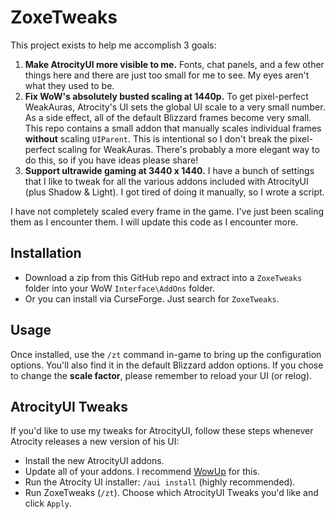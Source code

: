 # ZoxeTweaks

This project exists to help me accomplish 3 goals:

  1. **Make AtrocityUI more visible to me.**  Fonts, chat panels, and a few other things here and there are just too small for me to see.  My eyes aren't what they used to be.
  2. **Fix WoW's absolutely busted scaling at 1440p.**  To get pixel-perfect WeakAuras, Atrocity's UI sets the global UI scale to a very small number.  As a side effect, all of the default Blizzard frames become very small.  This repo contains a small addon that manually scales individual frames **without** scaling `UIParent`.  This is intentional so I don't break the pixel-perfect scaling for WeakAuras.  There's probably a more elegant way to do this, so if you have ideas please share!
  3. **Support ultrawide gaming at 3440 x 1440.**  I have a bunch of settings that I like to tweak for all the various addons included with AtrocityUI (plus Shadow & Light).  I got tired of doing it manually, so I wrote a script.

I have not completely scaled every frame in the game.  I've just been scaling them as I encounter them.  I will update this code as I encounter more.

## Installation

- Download a zip from this GitHub repo and extract into a `ZoxeTweaks` folder into your WoW `Interface\AddOns` folder.
- Or you can install via CurseForge.  Just search for `ZoxeTweaks`.

## Usage

Once installed, use the `/zt` command in-game to bring up the configuration options.  You'll also find it in the default Blizzard addon options.  If you chose to change the **scale factor**, please remember to reload your UI (or relog).

## AtrocityUI Tweaks

If you'd like to use my tweaks for AtrocityUI, follow these steps whenever Atrocity releases a new version of his UI:

- Install the new AtrocityUI addons.
- Update all of your addons.  I recommend [WowUp](https://wowup.io/) for this.
- Run the Atrocity UI installer: `/aui install` (highly recommended).
- Run ZoxeTweaks (`/zt`).  Choose which AtrocityUI Tweaks you'd like and click `Apply`.
